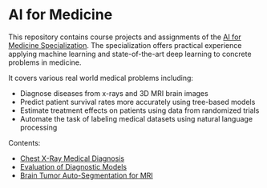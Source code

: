 # AI for Medicine

This repository contains course projects and assignments of the [AI for Medicine Specialization](https://www.deeplearning.ai/ai-for-medicine/). The specialization offers practical experience applying machine learning and state-of-the-art deep learning to concrete problems in medicine. <br>

It covers various real world medical problems including:

* Diagnose diseases from x-rays and 3D MRI brain images
* Predict patient survival rates more accurately using tree-based models
* Estimate treatment effects on patients using data from randomized trials
* Automate the task of labeling medical datasets using natural language processing

Contents:

* [Chest X-Ray Medical Diagnosis](https://github.com/dsinas/AI4M/tree/master/Chest%20X-Ray%20Medical%20Diagnosis)
* [Evaluation of Diagnostic Models](https://github.com/dsinas/AI4M/tree/master/Evaluation%20of%20Diagnostic%20Models)
* [Brain Tumor Auto-Segmentation for MRI](https://github.com/dsinas/AI4M/tree/master/Brain%20Tumor%20Auto-Segmentation%20for%20MRI)

